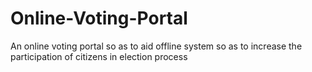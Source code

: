 # Online-Voting-Portal
An online voting portal so as to aid offline system so as to increase the participation of citizens in election process
